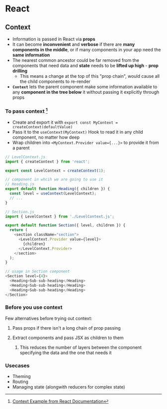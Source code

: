 # **React**

## **Context**

* Information is passed in React via **props**
* It can become **inconvenient** and **verbose** if there are **many components in the middle**, or if many components in your app need the **same information**
* The nearest common ancestor could be far removed from the components that need data and **state** needs to be **lifted up high** - **prop drilling**
  * This means a change at the top of this "prop chain", would cause all the child components to re-render
* **`Context`** lets the parent component make some information available to any **component in the tree below** it without passing it explicitly through props

### **To pass context** [^1]

* Create and export it with `export const MyContext = createContext(defaultValue)`
* Pass it to the `useContext(MyContext)` Hook to read it in any child component, no matter how deep
* Wrap children into `<MyContext.Provider value={...}>` to provide it from a parent

```javascript
// LevelContext.js
import { createContext } from 'react';

export const LevelContext = createContext(1);
```

```javascript
// component in whcih we are going to use it
// Heading.js
export default function Heading({ children }) {
  const level = useContext(LevelContext);
  // ...
}
```

```javascript
// Section.js
import { LevelContext } from './LevelContext.js';

export default function Section({ level, children }) {
  return (
    <section className="section">
      <LevelContext.Provider value={level}>
        {children}
      </LevelContext.Provider>
    </section>
  );
}
```

```javascript
// usage in Section component
<Section level={4}>
  <Heading>Sub-sub-heading</Heading>
  <Heading>Sub-sub-heading</Heading>
  <Heading>Sub-sub-heading</Heading>
</Section>
```

### **Before you use context**

Few alternatives before trying out context:

1. Pass props if there isn't a long chain of prop passing

2. Extract components and pass JSX as children to them 
   1. This reduces the number of layers between the component specifying the data and the one that needs it

### **Usecases**

* Theming
* Routing
* Managing state (alongwith reducers for complex state)

[^1]: [Context Example from React Documentation](https://react.dev/learn/passing-data-deeply-with-context)